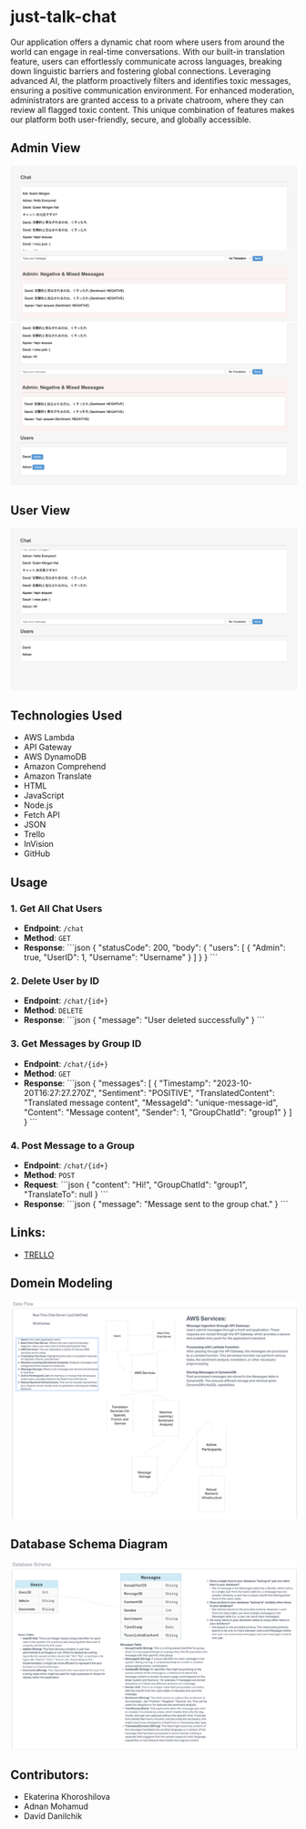 # just-talk-chat

Our application offers a dynamic chat room where users from around the world can engage in real-time conversations. With our built-in translation feature, users can effortlessly communicate across languages, breaking down linguistic barriers and fostering global connections. Leveraging advanced AI, the platform proactively filters and identifies toxic messages, ensuring a positive communication environment. For enhanced moderation, administrators are granted access to a private chatroom, where they can review all flagged toxic content. This unique combination of features makes our platform both user-friendly, secure, and globally accessible.

## Admin View

![Admin View](./assets/admin1.png) ![Admin View](./assets/admin2.png)

## User View

![Admin View](./assets/user1.png)

## Technologies Used

- AWS Lambda
- API Gateway
- AWS DynamoDB
- Amazon Comprehend
- Amazon Translate
- HTML
- JavaScript
- Node.js
- Fetch API
- JSON
- Trello
- InVision
- GitHub

## Usage

### **1. Get All Chat Users**
- **Endpoint**: `/chat`
- **Method**: `GET`
- **Response**:
\```json
{
  "statusCode": 200,
  "body": {
    "users": [
      {
        "Admin": true,
        "UserID": 1,
        "Username": "Username"
      }
    ]
  }
}
\```

### **2. Delete User by ID**
- **Endpoint**: `/chat/{id+}`
- **Method**: `DELETE`
- **Response**:
\```json
{
  "message": "User deleted successfully"
}
\```

### **3. Get Messages by Group ID**
- **Endpoint**: `/chat/{id+}`
- **Method**: `GET`
- **Response**:
\```json
{
  "messages": [
    {
      "Timestamp": "2023-10-20T16:27:27.270Z",
      "Sentiment": "POSITIVE",
      "TranslatedContent": "Translated message content",
      "MessageId": "unique-message-id",
      "Content": "Message content",
      "Sender": 1,
      "GroupChatId": "group1"
    }
  ]
}
\```

### **4. Post Message to a Group**
- **Endpoint**: `/chat/{id+}`
- **Method**: `POST`
- **Request**:
\```json
{
  "content": "Hi!",
  "GroupChatId": "group1",
  "TranslateTo": null
}
\```
- **Response**:
\```json
{
  "message": "Message sent to the group chat."
}
\```

## Links:
- [TRELLO](https://trello.com/invite/b/uxaSmWNf/ATTIbc7032965c8252ccaf74a03c4c7b28fb7EEEA6C2/just-talk-chat)

## Domein Modeling
![UML](./assets/newUML.png)

## Database Schema Diagram
![DB Modeling](./assets/newSchema.png)

## Contributors:
- Ekaterina Khoroshilova
- Adnan Mohamud
- David Danilchik
